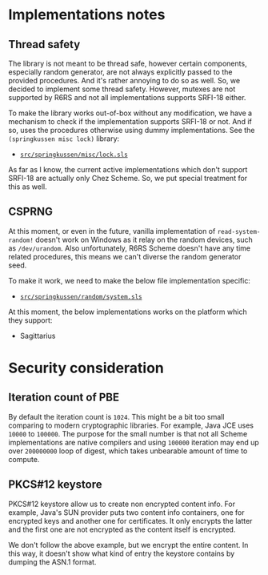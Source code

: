 Implementations notes
=====================

Thread safety
-------------

The library is not meant to be thread safe, however certain components,
especially random generator, are not always explicitly passed to the
provided procedures. And it's rather annoying to do so as well. So,
we decided to implement some thread safety. However, mutexes are not
supported by R6RS and not all implementations supports SRFI-18 either.

To make the library works out-of-box without any modification, we
have a mechanism to check if the implementation supports SRFI-18 or not.
And if so, uses the procedures otherwise using dummy implementations.
See the `(springkussen misc lock)` library:

- [`src/springkussen/misc/lock.sls`](../src/springkussen/misc/lock.sls)

As far as I know, the current active implementations which don't support
SRFI-18 are actually only Chez Scheme. So, we put special treatment
for this as well.


CSPRNG
------

At this moment, or even in the future, vanilla implementation of
`read-system-random!` doesn't work on Windows as it relay on the
random devices, such as `/dev/urandom`.  Also unfortunately,
R6RS Scheme doesn't have any time related procedures, this means
we can't diverse the random generator seed.

To make it work, we need to make the below file implementation specific:

- [`src/springkussen/random/system.sls`](../src/springkussen/random/system.sls)

At this moment, the below implementations works on the platform which
they support:

- Sagittarius


Security consideration
======================

Iteration count of PBE
----------------------

By default the iteration count is `1024`. This might be a bit too small
comparing to modern cryptographic libraries. For example, Java JCE uses
`10000` to `100000`. The purpose for the small number is that not all
Scheme implementations are native compilers and using `100000` iteration
may end up over `200000000` loop of digest, which takes unbearable amount
of time to compute.


PKCS#12 keystore
----------------

PKCS#12 keystore allow us to create non encrypted content info. For example,
Java's SUN provider puts two content info containers, one for encrypted keys
and another one for certificates. It only encrypts the latter and the first
one are not encrypted as the content itself is encrypted.

We don't follow the above example, but we encrypt the entire content. In
this way, it doesn't show what kind of entry the keystore contains by 
dumping the ASN.1 format.
